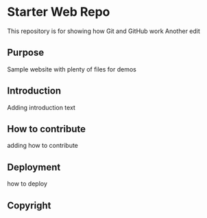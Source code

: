 # Starter Web Repo

This repository is for showing how Git and GitHub work
Another edit

## Purpose

Sample website with plenty of files for demos

## Introduction

Adding introduction text

## How to contribute

adding how to contribute

## Deployment

how to deploy

## Copyright